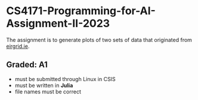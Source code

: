 # CS4171-Programming-for-AI-Assignment-II-2023
The assignment is to generate plots of two sets of data that originated from [eirgrid.ie](https://www.eirgrid.ie/).

## Graded: A1

 - must be submitted through Linux in CSIS
 - must be written in **Julia**
 - file names must be correct
